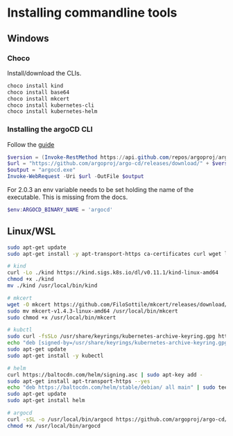 # Installing commandline tools

## Windows

### Choco

Install/download the CLIs.

```powershell
choco install kind
choco install base64
choco install mkcert
choco install kubernetes-cli
choco install kubernetes-helm
```

### Installing the argoCD CLI

Follow the [guide](https://argoproj.github.io/argo-cd/cli_installation/)

```powershell
$version = (Invoke-RestMethod https://api.github.com/repos/argoproj/argo-cd/releases/latest).tag_name
$url = "https://github.com/argoproj/argo-cd/releases/download/" + $version + "/argocd-windows-amd64.exe"
$output = "argocd.exe"
Invoke-WebRequest -Uri $url -OutFile $output
```

For 2.0.3 an env variable needs to be set holding the name of the executable. This is missing from the docs.

```powershell
$env:ARGOCD_BINARY_NAME = 'argocd'
```

## Linux/WSL

```bash
sudo apt-get update
sudo apt-get install -y apt-transport-https ca-certificates curl wget libnss3-tools cl-base64

# kind
curl -Lo ./kind https://kind.sigs.k8s.io/dl/v0.11.1/kind-linux-amd64
chmod +x ./kind
mv ./kind /usr/local/bin/kind

# mkcert
wget -O mkcert https://github.com/FiloSottile/mkcert/releases/download/v1.4.3/mkcert-v1.4.3-linux-amd64
sudo mv mkcert-v1.4.3-linux-amd64 /usr/local/bin/mkcert
sudo chmod +x /usr/local/bin/mkcert

# kubctl
sudo curl -fsSLo /usr/share/keyrings/kubernetes-archive-keyring.gpg https://packages.cloud.google.com/apt/doc/apt-key.gpg
echo "deb [signed-by=/usr/share/keyrings/kubernetes-archive-keyring.gpg] https://apt.kubernetes.io/ kubernetes-xenial main" | sudo tee /etc/apt/sources.list.d/kubernetes.list
sudo apt-get update
sudo apt-get install -y kubectl

# helm
curl https://baltocdn.com/helm/signing.asc | sudo apt-key add -
sudo apt-get install apt-transport-https --yes
echo "deb https://baltocdn.com/helm/stable/debian/ all main" | sudo tee /etc/apt/sources.list.d/helm-stable-debian.list
sudo apt-get update
sudo apt-get install helm

# argocd
curl -sSL -o /usr/local/bin/argocd https://github.com/argoproj/argo-cd/releases/latest/download/argocd-linux-amd64
chmod +x /usr/local/bin/argocd
```
